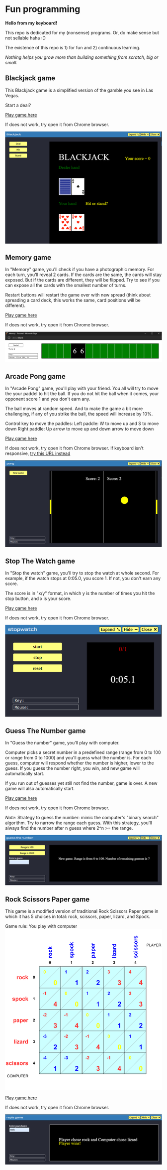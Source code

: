 # Fun programming

**Hello from my keyboard!**

This repo is dedicated for my (nonsense) programs. Or, do make sense but not sellable haha :D

The existence of this repo is 1) for fun and 2) continuous learning. 

*Nothing helps you grow more than building something from scratch, big or small.*

## Blackjack game
This Blackjack game is a simplified version of the gamble you see in Las Vegas. 

Start a deal?

[Play game here](https://py2.codeskulptor.org/#user51_Hf5FIx2SrC_14.py)

If does not work, try open it from Chrome browser.

![blackjack game program](images/blackjack.png)

## Memory game
In "Memory" game, you'll check if you have a photographic memory. For each turn, you'll reveal 2 cards. If the cards are the same, the cards will stay exposed. But if the cards are different, they will be flipped. Try to see if you can expose all the cards with the smallest number of turns. 

Restart buttons will restart the game over with new spread (think about spreading a card deck, this works the same, card positions will be different).

[Play game here](https://py2.codeskulptor.org/#user51_Hf5FIx2SrC_14.py)

If does not work, try open it from Chrome browser.

![memory game program](images/memory.png)

## Arcade Pong game
In "Arcade Pong" game, you'll play with your friend. You all will try to move the your paddel to hit the ball. If you do not hit the ball when it comes, your opponent score 1 and you don't earn any.

The ball moves at random speed. And to make the game a bit more challenging, if any of you strike the ball, the speed will increase by 10%. 

Control key to move the paddles:
Left paddle: W to move up and S to move down
Right paddle: Up arrow to move up and down arrow to move down

[Play game here](https://py3.codeskulptor.org/#user309_YPR6SsMD1P_14.py)

If does not work, try open it from Chrome browser.
If keyboard isn't responsive, [try this URL instead](https://py2.codeskulptor.org/#user309_YPR6SsMD1P_14.py)

![Arcade Pong game program](images/arcade-pong.png)

## Stop The Watch game
In "Stop the watch" game, you'll try to stop the watch at whole second. For example, if the watch stops at 0:05.0, you score 1. If not, you don't earn any score. 

The score is in "x/y" format, in which y is the number of times you hit the stop button, and x is your score. 

[Play game here](https://py3.codeskulptor.org/#user309_uGEW4OWIkr_4.py)

If does not work, try open it from Chrome browser.

![Stop the watch game](images/stopwatch.png)

## Guess The Number game
In "Guess the number" game, you'll play with computer.

Computer picks a secret number in a predefined range (range from 0 to 100 or range from 0 to 1000) and you'll guess what the number is. For each guess, computer will respond whether the number is higher, lower to the guess. If you guess the number right, you win, and new game will automatically start.

If you run out of guesses yet still not find the number, game is over. A new game will also automatically start.

[Play game here](https://py3.codeskulptor.org/#user309_p2lFVLUeqL_0.py)

If does not work, try open it from Chrome browser.

*Note*:
Strategy to guess the number: mimic the computer's "binary search" algorithm. Try to narrow the range each guess. With this strategy, you'll always find the number after n guess where 2^n >= the range.

![guess the number game program](images/guess-the-number.png)

## Rock Scissors Paper game
This game is a modified version of traditional Rock Scissors Paper game in which it has 5 choices in total: rock, scissors, paper, lizard, and Spock.

Game rule:
You play with computer
![Choice matrix](images/image.png)

[Play game here](https://py3.codeskulptor.org/#user309_input_fields_3.py)

If does not work, try open it from Chrome browser.

![rock scissors paper game program](images/rock-scissors-paper.png)